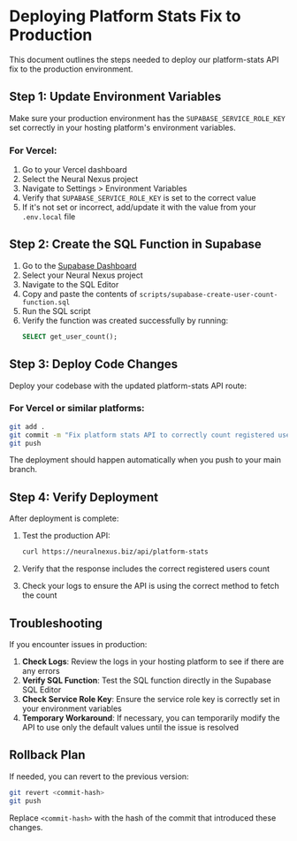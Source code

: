 # Deploying Platform Stats Fix to Production

This document outlines the steps needed to deploy our platform-stats API fix to the production environment.

## Step 1: Update Environment Variables

Make sure your production environment has the `SUPABASE_SERVICE_ROLE_KEY` set correctly in your hosting platform's environment variables.

### For Vercel:
1. Go to your Vercel dashboard
2. Select the Neural Nexus project
3. Navigate to Settings > Environment Variables
4. Verify that `SUPABASE_SERVICE_ROLE_KEY` is set to the correct value
5. If it's not set or incorrect, add/update it with the value from your `.env.local` file

## Step 2: Create the SQL Function in Supabase

1. Go to the [Supabase Dashboard](https://app.supabase.com/)
2. Select your Neural Nexus project
3. Navigate to the SQL Editor
4. Copy and paste the contents of `scripts/supabase-create-user-count-function.sql`
5. Run the SQL script
6. Verify the function was created successfully by running:
   ```sql
   SELECT get_user_count();
   ```

## Step 3: Deploy Code Changes

Deploy your codebase with the updated platform-stats API route:

### For Vercel or similar platforms:
```bash
git add .
git commit -m "Fix platform stats API to correctly count registered users"
git push
```

The deployment should happen automatically when you push to your main branch.

## Step 4: Verify Deployment

After deployment is complete:

1. Test the production API:
   ```bash
   curl https://neuralnexus.biz/api/platform-stats
   ```

2. Verify that the response includes the correct registered users count

3. Check your logs to ensure the API is using the correct method to fetch the count

## Troubleshooting

If you encounter issues in production:

1. **Check Logs**: Review the logs in your hosting platform to see if there are any errors
2. **Verify SQL Function**: Test the SQL function directly in the Supabase SQL Editor
3. **Check Service Role Key**: Ensure the service role key is correctly set in your environment variables
4. **Temporary Workaround**: If necessary, you can temporarily modify the API to use only the default values until the issue is resolved

## Rollback Plan

If needed, you can revert to the previous version:

```bash
git revert <commit-hash>
git push
```

Replace `<commit-hash>` with the hash of the commit that introduced these changes. 